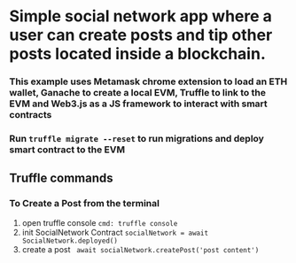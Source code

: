 # Simple social network app where a user can create posts and tip other posts located inside a blockchain.
### <p>This example uses Metamask chrome extension to load an ETH wallet, Ganache to create a local EVM, Truffle to link to the EVM and Web3.js as a JS framework to interact with smart contracts</p>

### Run `truffle migrate --reset` to run migrations and deploy smart contract to the EVM


## Truffle commands
### To Create a Post from the terminal
1. open truffle console 
    `cmd: truffle console`
2. init SocialNetwork Contract
    `socialNetwork = await SocialNetwork.deployed()`
3. create a post
   ` await socialNetwork.createPost('post content')`